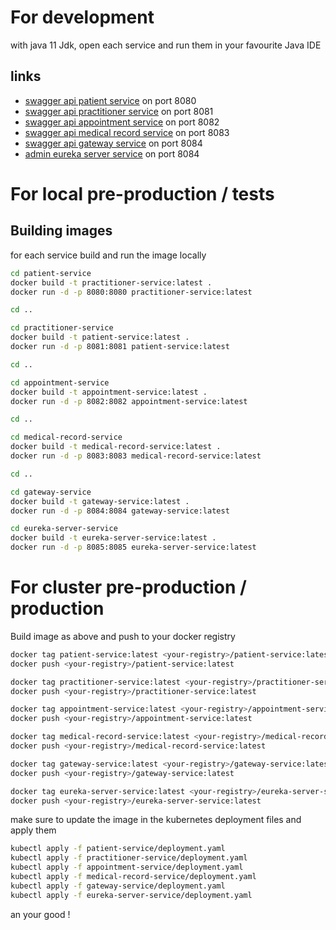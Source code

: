 
# For development

with java 11 Jdk, open each service and run them in your favourite Java IDE

## links

- [swagger api patient service](http://localhost:8080/patient-service/swagger-ui.html#/patient-rest) on port 8080
- [swagger api practitioner service](http://localhost:8081/practitioner-service/swagger-ui.html#/practitioner-rest) on port 8081
- [swagger api appointment service](http://localhost:8082/appointment-service/swagger-ui.html#/appointment-rest) on port 8082
- [swagger api medical record service](http://localhost:8083/medical-record-service/swagger-ui.html#/medical-record-rest) on port 8083
- [swagger api gateway service](http://localhost:8084/health) on port 8084
- [admin eureka server service](http://localhost:8085/admin/#/) on port 8084

# For local pre-production / tests

## Building images

for each service build and run the image locally

```sh
cd patient-service
docker build -t practitioner-service:latest .
docker run -d -p 8080:8080 practitioner-service:latest

cd ..

cd practitioner-service
docker build -t patient-service:latest .
docker run -d -p 8081:8081 patient-service:latest

cd ..

cd appointment-service
docker build -t appointment-service:latest .
docker run -d -p 8082:8082 appointment-service:latest

cd ..

cd medical-record-service
docker build -t medical-record-service:latest .
docker run -d -p 8083:8083 medical-record-service:latest

cd ..

cd gateway-service
docker build -t gateway-service:latest .
docker run -d -p 8084:8084 gateway-service:latest

cd eureka-server-service
docker build -t eureka-server-service:latest .
docker run -d -p 8085:8085 eureka-server-service:latest
```

# For cluster pre-production / production

Build image as above and push to your docker registry

```sh
docker tag patient-service:latest <your-registry>/patient-service:latest
docker push <your-registry>/patient-service:latest

docker tag practitioner-service:latest <your-registry>/practitioner-service:latest
docker push <your-registry>/practitioner-service:latest

docker tag appointment-service:latest <your-registry>/appointment-service:latest
docker push <your-registry>/appointment-service:latest

docker tag medical-record-service:latest <your-registry>/medical-record-service:latest
docker push <your-registry>/medical-record-service:latest

docker tag gateway-service:latest <your-registry>/gateway-service:latest
docker push <your-registry>/gateway-service:latest

docker tag eureka-server-service:latest <your-registry>/eureka-server-service:latest
docker push <your-registry>/eureka-server-service:latest
```

make sure to update the image in the kubernetes deployment files and apply them

```sh
kubectl apply -f patient-service/deployment.yaml
kubectl apply -f practitioner-service/deployment.yaml
kubectl apply -f appointment-service/deployment.yaml
kubectl apply -f medical-record-service/deployment.yaml
kubectl apply -f gateway-service/deployment.yaml
kubectl apply -f eureka-server-service/deployment.yaml
```

an your good !
